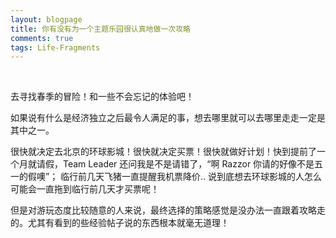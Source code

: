 ```yaml
---
layout: blogpage
title: 你有没有为一个主题乐园很认真地做一次攻略
comments: true
tags: Life-Fragments
---
```


<div id="aplayer"></div>
<script src="/js/APlayer.min.js"></script>
<script type="text/javascript">
	const ap = new APlayer({
    container: document.getElementById('aplayer'),
    audio: [
    {
        name: 'アドベンチャー',
        artist: 'YOASOBI',
        url: '/music/Adventure.mp3',
        cover: '/images/album/Adventure.jpg'
    }]
});
</script>
<br />

去寻找春季的冒险！和一些不会忘记的体验吧！

如果说有什么是经济独立之后最令人满足的事，想去哪里就可以去哪里走走一定是其中之一。

很快就决定去北京的环球影城！很快就决定买票！很快就做好计划！快到提前了一个月就请假，Team Leader 还问我是不是请错了，“啊 Razzor 你请的好像不是五一的假噢”；
临行前几天飞猪一直提醒我机票降价.. 说到底想去环球影城的人怎么可能会一直拖到临行前几天才买票呢！

但是对游玩态度比较随意的人来说，最终选择的策略感觉是没办法一直跟着攻略走的。尤其有看到的些经验帖子说的东西根本就毫无道理！





